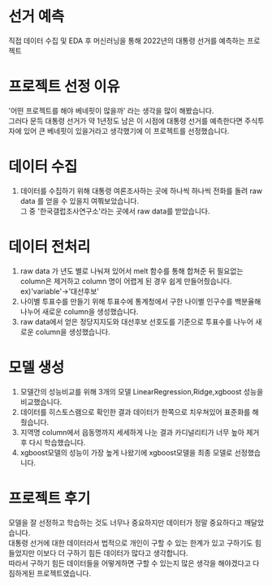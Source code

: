 # 선거 예측
직접 데이터 수집 및 EDA 후 머신러닝을 통해 2022년의 대통령 선거를 예측하는 프로젝트

# 프로젝트 선정 이유 
'어떤 프로젝트를 해야 베네핏이 많을까' 라는 생각을 많이 해봤습니다.   
그러다 문득 대통령 선거가 약 1년정도 남은 이 시점에 대통령 선거를 예측한다면 주식투자에 있어 큰 베네핏이 있을거라고 생각했기에 이 프로젝트를 선정했습니다.

# 데이터 수집   
1. 데이터를 수집하기 위해 대통령 여론조사하는 곳에 하나씩 하나씩 전화를 돌려 raw data 를 얻을 수 있을지 여쭤보았습니다.   
그 중 '한국갤럽조사연구소'라는 곳에서 raw data를 받았습니다.   
# 데이터 전처리   
1. raw data 가 년도 별로 나눠져 있어서 melt 함수를 통해 합쳐준 뒤 필요없는 column은 제거하고 column 명이 어렵게 된 경우 쉽게 만들어줬습니다.  ex)'variable'->'대선후보'   
2. 나이별 투표수를 만들기 위해 투표수에 통계청에서 구한 나이별 인구수를 백분율해 나누어 새로운 column을 생성했습니다.
3. raw data에서 얻은 정당지지도와 대선후보 선호도를 기준으로 투표수를 나누어 새로운 column을 생성했습니다.

# 모델 생성
1. 모델간의 성능비교를 위해 3개의 모델 LinearRegression,Ridge,xgboost 성능을 비교했습니다.
2. 데이터를 히스토스램으로 확인한 결과 데이터가 한쪽으로 치우쳐있어 표준화를 해줬습니다. 
3. 지역명 column에서 읍동명까지 세세하게 나눈 결과 카디널리티가 너무 높아 제거 후 다시 학습했습니다. 
4. xgboost모델의 성능이 가장 높게 나왔기에 xgboost모델을 최종 모델로 선정했습니다.

# 프로젝트 후기
모델을 잘 선정하고 학습하는 것도 너무나 중요하지만 데이터가 정말 중요하다고 깨달았습니다.   
대통령 선거에 대한 데이터라서 법적으로 개인이 구할 수 있는 한계가 있고 구하기도 힘들었지만 이보다 더 구하기 힘든 데이터가 많다고 생각합니다.   
따라서 구하기 힘든 데이터들을 어떻게하면 구할 수 있는지 많은 생각을 해야겠다고 다짐하게된 프로젝트였습니다.
